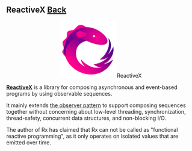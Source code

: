## ReactiveX [Back](./../Framework.md)

<p align="center">
    <img src="./logo.png" /><span>ReactiveX</span>
</p>

[**ReactiveX**](http://reactivex.io/) is a library for composing asynchronous and event-based programs by using observable sequences.

It mainly extends [the observer pattern](http://en.wikipedia.org/wiki/Observer_pattern) to support composing sequences together without concerning about low-level threading, synchronization, thread-safety, concurrent data structures, and non-blocking I/O.

The author of Rx has claimed that Rx can not be called as "functional reactive programming", as it only operates on isolated values that are emitted over time.
